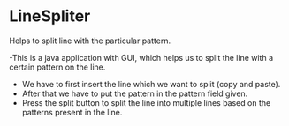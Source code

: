# LineSpliter
Helps to split line with the particular pattern. 

-This is a java application with GUI, which helps us to split the line with a certain pattern on the line.
 * We have to first insert the line which we want to split (copy and paste).
 * After that we have to put the pattern in the pattern field given.
 * Press the split button to split the line into multiple lines based on the patterns present in the line.
 
